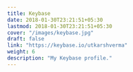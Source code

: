 ```yaml
---
title: Keybase
date: 2018-01-30T23:21:51+05:30
lastmod: 2018-01-30T23:21:51+05:30
cover: "/images/keybase.jpg"
draft: false
link: "https://keybase.io/utkarshverma"
weight: 6
description: "My Keybase profile."
---
```

